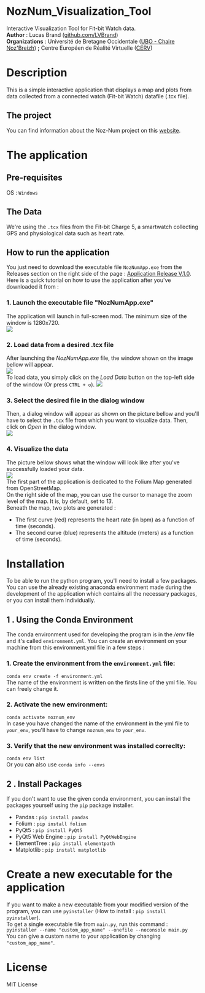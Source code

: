 # NozNum_Visualization_Tool
Interactive Visualization Tool for Fit-bit Watch data.  
**Author** : Lucas Brand ([github.com/LVBrand](https://github.com/LVBrand))  
**Organizations** : Université de Bretagne Occidentale ([UBO - Chaire Noz'Breizh](https://nouveau.univ-brest.fr/chaire-noz-breizh/fr)) **;** Centre Européen de Réalité Virtuelle ([CERV](https://cerv.enib.fr))

# Description
This is a simple interactive application that displays a map and plots from data collected from a connected watch (Fit-bit Watch) datafile (.tcx file).

## The project
You can find information about the Noz-Num project on this [website](https://nouveau.univ-brest.fr/chaire-noz-breizh/fr/page/noz-num).

 
# The application
## Pre-requisites
OS : `Windows`  

## The Data
We're using the `.tcx` files from the Fit-bit Charge 5, a smartwatch collecting GPS and physiological data such as heart rate. 

## How to run the application
You just need to download the executable file `NozNumApp.exe` from the Releases section on the right side of the page : [Application Release V.1.0](https://github.com/LVBrand/NozNum_Visualization_Tool/releases/tag/release).  
Here is a quick tutorial on how to use the application after you've downloaded it from :

### 1. Launch the executable file "NozNumApp.exe"
The application will launch in full-screen mod. The minimum size of the window is 1280x720.  
![](images/step_1.png)

### 2. Load data from a desired .tcx file  
After launching the *NozNumApp.exe* file, the window shown on the image bellow will appear.  
![](images/step_2.png)  
To load data, you simply click on the *Load Data* button on the top-left side of the window (Or press `CTRL + o`).
![](images/step_3.png)  



### 3. Select the desired file in the dialog window  
Then, a dialog window will appear as shown on the picture bellow and you'll have to select the `.tcx` file from which you want to visualize data. Then, click on *Open* in the dialog window.  
![](images/step_4.png)  


### 4. Visualize the data
The picture bellow shows what the window will look like after you've successfully loaded your data.  
![](images/step_5.png)  
The first part of the application is dedicated to the Folium Map generated from OpenStreetMap.  
On the right side of the map, you can use the cursor to manage the zoom level of the map. It is, by default, set to *13*.  
Beneath the map, two plots are generated :
- The first curve (red) represents the heart rate (in bpm) as a function of time (seconds).
- The second curve (blue) represents the altitude (meters) as a function of time (seconds).


# Installation 
To be able to run the python program, you'll need to install a few packages. You can use the already existing anaconda environment made during the development of the application which contains all the necessary packages, or you can install them individually.

## 1 . Using the Conda Environment
The conda environment used for developing the program is in the */env* file and it's called `environment.yml`.
You can create an environment on your machine from this environment.yml file in a few steps :

### 1. Create the environment from the `environment.yml` file:  
`conda env create -f environment.yml`  
The name of the environment is written on the firsts line of the yml file. You can freely change it.

### 2. Activate the new environment:  
`conda activate noznum_env`  
In case you have changed the name of the environment in the yml file to `your_env`, you'll have to change `noznum_env` to `your_env`.

### 3. Verify that the new environment was installed correclty:  
`conda env list`  
Or you can also use `conda info --envs`  


## 2 . Install Packages
If you don't want to use the given conda environment, you can install the packages yourself using the `pip` package installer.  
- Pandas : `pip install pandas`
- Folium : `pip install folium`
- PyQt5 : `pip install PyQt5`
- PyQt5 Web Engine : `pip install PyQtWebEngine`
- ElementTree : `pip install elementpath`
- Matplotlib : `pip install matplotlib`

# Create a new executable for the application
If you want to make a new executable from your modified version of the program, you can use `pyinstaller` (How to install : `pip install pyinstaller`).  
To get a single executable file from `main.py`, run this command :  
`pyinstaller --name "custom_app_name" --onefile --noconsole main.py`  
You can give a custom name to your application by changing `"custom_app_name"`. 


# License
MIT License